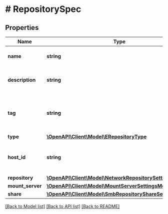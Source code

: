 # # RepositorySpec

## Properties

Name | Type | Description | Notes
------------ | ------------- | ------------- | -------------
**name** | **string** | Name of the backup repository. |
**description** | **string** | Description of the backup repository. |
**tag** | **string** | VMware vSphere tag assigned to the backup repository. | [optional]
**type** | [**\OpenAPI\Client\Model\ERepositoryType**](ERepositoryType.md) |  |
**host_id** | **string** | ID of the server that is used as a backup repository. |
**repository** | [**\OpenAPI\Client\Model\NetworkRepositorySettingsModel**](NetworkRepositorySettingsModel.md) |  |
**mount_server** | [**\OpenAPI\Client\Model\MountServerSettingsModel**](MountServerSettingsModel.md) |  |
**share** | [**\OpenAPI\Client\Model\SmbRepositoryShareSettingsModel**](SmbRepositoryShareSettingsModel.md) |  |

[[Back to Model list]](../../README.md#models) [[Back to API list]](../../README.md#endpoints) [[Back to README]](../../README.md)
